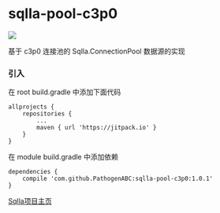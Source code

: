 # sqlla-pool-c3p0

[![](https://jitpack.io/v/PathogenABC/sqlla-pool-c3p0.svg)](https://jitpack.io/#PathogenABC/sqlla-pool-c3p0)

基于 c3p0 连接池的 Sqlla.ConnectionPool 数据源的实现

### 引入

在 root build.gradle 中添加下面代码

```
allprojects {
    repositories {
        ...
        maven { url 'https://jitpack.io' }
    }
}
```

在 module build.gradle 中添加依赖

```
dependencies {
    compile 'com.github.PathogenABC:sqlla-pool-c3p0:1.0.1'
}
```

[Sqlla项目主页](https://github.com/PathogenABC/sqlla)
